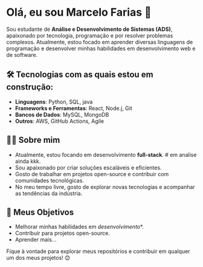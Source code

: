 # Olá, eu sou Marcelo Farias 👋

Sou estudante de **Análise e Desenvolvimento de Sistemas (ADS)**, apaixonado por tecnologia, programação e por resolver problemas complexos. Atualmente, estou focado em aprender diversas linguagens de programação e desenvolver minhas habilidades em desenvolvimento web e de software.

## 🛠️ Tecnologias com as quais estou em construção:

- **Linguagens**: Python, SQL, java
- **Frameworks e Ferramentas**: React, Node.j, Git
- **Bancos de Dados**: MySQL, MongoDB
- **Outros**:  AWS, GitHub Actions, Agile

## 👨‍💻 Sobre mim

- Atualmente, estou focando em desenvolvimento **full-stack**. # em analise ainda kkk.
- Sou apaixonado por criar soluções escaláveis e eficientes.
- Gosto de trabalhar em projetos open-source e contribuir com comunidades tecnológicas. 
- No meu tempo livre, gosto de explorar novas tecnologias e acompanhar as tendências da indústria.

## 🎯 Meus Objetivos

- Melhorar minhas habilidades em *desenvolvimento**.
- Contribuir para projetos open-source.
- Aprender mais...

Fique à vontade para explorar meus repositórios e contribuir em qualquer um dos meus projetos! 😊
